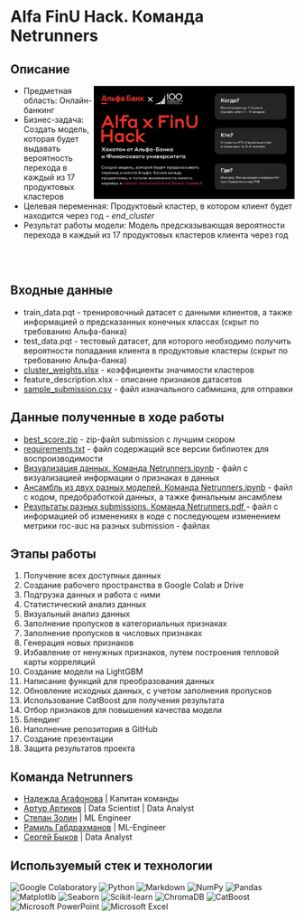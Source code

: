# Alfa FinU Hack. Команда Netrunners

## Описание

<img src="https://github.com/sabkvq/Alfa-x-FinU-Netrunners/blob/main/media/main_photo.jpg" height=200 align="right">

- Предметная область: Онлайн-банкинг
- Бизнес-задача: Создать модель, которая будет выдавать вероятность перехода в каждый из 17 продуктовых кластеров
- Целевая переменная: Продуктовый кластер, в котором клиент будет находится через год - *end_cluster*
- Результат работы модели: Модель предсказывающая вероятности перехода в каждый из 17 продуктовых кластеров клиента через год

</br>
</br>

## Входные данные

* train_data.pqt - тренировочный датасет с данными клиентов, а также информацией о предсказанных конечных классах (скрыт по требованию Альфа-банка)
* test_data.pqt - тестовый датасет, для которого необходимо получить вероятности попадания клиента в продуктовые кластеры (скрыт по требованию Альфа-банка)
* [cluster_weights.xlsx](https://github.com/sabkvq/Alfa-x-FinU-Netrunners/blob/main/cluster_weights.xlsx) - коэффициенты значимости кластеров
* feature_description.xlsx - описание признаков датасетов
* [sample_submission.csv](https://github.com/sabkvq/Alfa-x-FinU-Netrunners/blob/main/sample_submission.csv) - файл изначального сабмишна, для отправки

## Данные полученные в ходе работы

* [best_score.zip](https://github.com/sabkvq/Alfa-x-FinU-Netrunners/blob/main/best_score.zip) - zip-файл submission с лучшим скором
* [requirements.txt](https://github.com/sabkvq/Alfa-x-FinU-Netrunners/blob/main/requirements.txt) - файл содержащий все версии библиотек для воспроизводимости
* [Визуализация данных. Команда Netrunners.ipynb](https://github.com/sabkvq/Alfa-x-FinU-Netrunners/blob/main/%D0%92%D0%B8%D0%B7%D1%83%D0%B0%D0%BB%D0%B8%D0%B7%D0%B0%D1%86%D0%B8%D1%8F%20%D0%B4%D0%B0%D0%BD%D0%BD%D1%8B%D1%85.%20%D0%9A%D0%BE%D0%BC%D0%B0%D0%BD%D0%B4%D0%B0%20Netrunners.ipynb) - файл с визуализацией информации о признаках в данных
* [Ансамбль из двух разных моделей. Команда Netrunners.ipynb](https://github.com/sabkvq/Alfa-x-FinU-Netrunners/blob/main/%D0%90%D0%BD%D1%81%D0%B0%D0%BC%D0%B1%D0%BB%D1%8C%20%D0%B8%D0%B7%20%D0%B4%D0%B2%D1%83%D1%85%20%D1%80%D0%B0%D0%B7%D0%BD%D1%8B%D1%85%20%D0%BC%D0%BE%D0%B4%D0%B5%D0%BB%D0%B5%D0%B9.%20%D0%9A%D0%BE%D0%BC%D0%B0%D0%BD%D0%B4%D0%B0%20Netrunners.ipynb) - файл с кодом, предобработкой данных, а тажке финальным ансамблем
* [Результаты разных submissions. Команда Netrunners.pdf
](https://github.com/sabkvq/Alfa-x-FinU-Netrunners/blob/main/%D0%A0%D0%B5%D0%B7%D1%83%D0%BB%D1%8C%D1%82%D0%B0%D1%82%D1%8B%20%D1%80%D0%B0%D0%B7%D0%BD%D1%8B%D1%85%20submissions.%20%D0%9A%D0%BE%D0%BC%D0%B0%D0%BD%D0%B4%D0%B0%20Netrunners.pdf) - файл с информацией об изменениях в коде с последующем изменением метрики roc-auc на разных submission - файлах


## Этапы работы


1. Получение всех доступных данных
2. Создание рабочего пространства в Google Colab и Drive
3. Подгрузка данных и работа с ними
4. Статистический анализ данных
5. Визуальный анализ данных
6. Заполнение пропусков в категориальных признаках
7. Заполнение пропусков в числовых признаках
8. Генерация новых признаков
10. Избавление от ненужных признаков, путем построения тепловой карты корреляций
11. Создание модели на LightGBM
12. Написание функций для преобразования данных
13. Обновление исходных данных, с учетом заполнения пропусков
14. Использование CatBoost для получения результата
15. Отбор признаков для повышения качества модели
16. Блендинг
17. Наполнение репозитория в GitHub
18. Создание презентации
19. Защита результатов проекта

## Команда Netrunners
- [Надежда Агафонова](https://t.me/LanderWine) | Капитан команды
- [Артур Артиков](https://github.com/ArturArtikov/) | Data Scientist | Data Analyst
- [Степан Золин](https://github.com/DrHeog) | ML Engineer
- [Рамиль Габдрахманов](https://github.com/ramil2911) | ML-Engineer
- [Сергей Быков](https://github.com/sabkvq) | Data Analyst

## Используемый стек и технологии

![Google Colaboratory](https://img.shields.io/badge/Google%20Colaboratory-ffffff.svg?style=for-the-badge&logo=google-colab&logoColor=orange)
![Python](https://img.shields.io/badge/python-3670A0?style=for-the-badge&logo=python&logoColor=ffdd54)
![Markdown](https://img.shields.io/badge/markdown-%23000000.svg?style=for-the-badge&logo=markdown&logoColor=white)
![NumPy](https://img.shields.io/badge/numpy-%23013243.svg?style=for-the-badge&logo=numpy&logoColor=white)
![Pandas](https://img.shields.io/badge/pandas-%23150458.svg?style=for-the-badge&logo=pandas&logoColor=white)
![Matplotlib](https://img.shields.io/badge/Matplotlib-%23ffffff.svg?style=for-the-badge&logo=Matplotlib&logoColor=black)
![Seaborn](https://img.shields.io/badge/Seaborn-%231F6F70.svg?style=for-the-badge)
![Scikit-learn](https://img.shields.io/badge/scikit--learn-%23F7931E.svg?style=for-the-badge&logo=scikit-learn&logoColor=white)
![ChromaDB](https://img.shields.io/badge/ChromaDB-%231d2f3e.svg?style=for-the-badge)
![CatBoost](https://img.shields.io/badge/CatBoost-%23ffcc00.svg?style=for-the-badge)
![Microsoft PowerPoint](https://img.shields.io/badge/Microsoft_PowerPoint-B7472A?style=for-the-badge&logo=microsoft-powerpoint&logoColor=white)
![Microsoft Excel](https://img.shields.io/badge/Microsoft_Excel-217346?style=for-the-badge&logo=microsoft-excel&logoColor=white)
